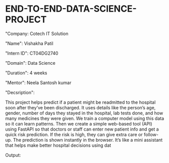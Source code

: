 # END-TO-END-DATA-SCIENCE-PROJECT

"Company: Cotech IT Solution

"Name": Vishakha Patil

"Intern ID": CT04DG2740

"Domain": Data Science

"Duration": 4 weeks

"Mentor": Neela Santosh kumar

"Decsription":

This project helps predict if a patient might be readmitted to the hospital soon after they’ve been discharged. It uses details like the person’s age, gender, number of days they stayed in the hospital, lab tests done, and how many medicines they were given. We train a computer model using this data so it can learn patterns. Then we create a simple web-based tool (API) using FastAPI so that doctors or staff can enter new patient info and get a quick risk prediction. If the risk is high, they can give extra care or follow-up. The prediction is shown instantly in the browser. It’s like a mini assistant that helps make better hospital decisions using dat

Output:

